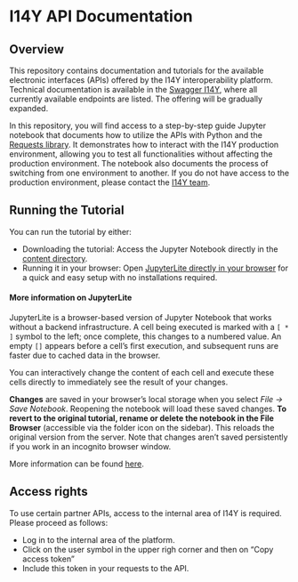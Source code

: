 # I14Y API Documentation
## Overview
This repository contains documentation and tutorials for the available electronic interfaces (APIs) offered by the I14Y interoperability platform. Technical documentation is available in the [Swagger I14Y](https://apiconsole.i14y.admin.ch/partner/v1/index.html), where all currently available endpoints are listed. The offering will be gradually expanded.

In this repository, you will find access to a step-by-step guide Jupyter notebook that documents how to utilize the APIs with Python and the [Requests library](https://requests.readthedocs.io/en/latest/user/quickstart/). It demonstrates how to interact with the I14Y production environment, allowing you to test all functionalities without affecting the production environment. The notebook also documents the process of switching from one environment to another. If you do not have access to the production environment, please contact the [I14Y team](mailto:i14y@bfs.admin.ch).

## Running the Tutorial
You can run the tutorial by either:

- Downloading the tutorial: Access the Jupyter Notebook directly in the [content directory](https://github.com/I14Y-ch/tutorials/tree/main/content).
- Running it in your browser: Open [JupyterLite directly in your browser](https://i14y-ch.github.io/tutorials/lab/index.html?path=Local+Data+Steward+user_API%27s+documentation_ABN.ipynb) for a quick and easy setup with no installations required.
  
#### More information on JupyterLite
JupyterLite is a browser-based version of Jupyter Notebook that works without a backend infrastructure. A cell being executed is marked with a `[ * ]` symbol to the left; once complete, this changes to a numbered value. An empty `[]` appears before a cell’s first execution, and subsequent runs are faster due to cached data in the browser.

You can interactively change the content of each cell and execute these cells directly to immediately see the result of your changes. 

**Changes** are saved in your browser’s local storage when you select *File -> Save Notebook*. Reopening the notebook will load these saved changes. **To revert to the original tutorial, rename or delete the notebook in the File Browser** (accessible via the folder icon on the sidebar). This reloads the original version from the server. Note that changes aren’t saved persistently if you work in an incognito browser window.

More information can be found [here](https://docs.jupyter.org/en/latest/#what-is-a-notebook).

## Access rights 
To use certain partner APIs, access to the internal area of I14Y is required. Please proceed as follows: 

- Log in to the internal area of the platform.
- Click on the user symbol in the upper righ corner and then on “Copy access token”
- Include this token in your requests to the API. 
